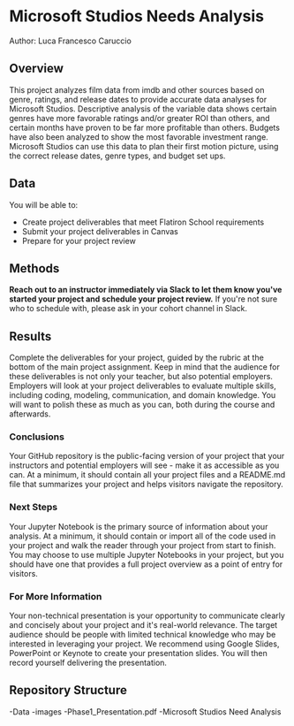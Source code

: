 # Microsoft Studios Needs Analysis
Author: Luca Francesco Caruccio

## Overview

This project analyzes film data from imdb and other sources based on genre, ratings, and release dates to provide accurate data analyses for Microsoft Studios. Descriptive analysis of the variable data shows certain genres have more favorable ratings and/or greater ROI than others, and certain months have proven to be far more profitable than others. Budgets have also been analyzed to show the most favorable investment range. Microsoft Studios can use this data to plan their first motion picture, using the correct release dates, genre types, and budget set ups.

## Data

You will be able to:

* Create project deliverables that meet Flatiron School requirements
* Submit your project deliverables in Canvas
* Prepare for your project review

## Methods

**Reach out to an instructor immediately via Slack to let them know you've started your project and schedule your project review.** If you're not sure who to schedule with, please ask in your cohort channel in Slack.

## Results

Complete the deliverables for your project, guided by the rubric at the bottom of the main project assignment. Keep in mind that the audience for these deliverables is not only your teacher, but also potential employers. Employers will look at your project deliverables to evaluate multiple skills, including coding, modeling, communication, and domain knowledge. You will want to polish these as much as you can, both during the course and afterwards.

### Conclusions

Your GitHub repository is the public-facing version of your project that your instructors and potential employers will see - make it as accessible as you can. At a minimum, it should contain all your project files and a README.md file that summarizes your project and helps visitors navigate the repository.

### Next Steps

Your Jupyter Notebook is the primary source of information about your analysis. At a minimum, it should contain or import all of the code used in your project and walk the reader through your project from start to finish. You may choose to use multiple Jupyter Notebooks in your project, but you should have one that provides a full project overview as a point of entry for visitors.

### For More Information

Your non-technical presentation is your opportunity to communicate clearly and concisely about your project and it's real-world relevance. The target audience should be people with limited technical knowledge who may be interested in leveraging your project. We recommend using Google Slides, PowerPoint or Keynote to create your presentation slides. You will then record yourself delivering the presentation.

## Repository Structure
-Data
-images
-Phase1_Presentation.pdf
-Microsoft Studios Need Analysis

